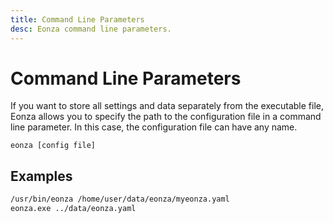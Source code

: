```yaml
---
title: Command Line Parameters
desc: Eonza command line parameters.
---
```

# Command Line Parameters

If you want to store all settings and data separately from the executable file, Eonza allows you to specify the path to the configuration file in a command line parameter. In this case, the configuration file can have any name.

```
eonza [config file]
```

## Examples

``` txt
/usr/bin/eonza /home/user/data/eonza/myeonza.yaml
eonza.exe ../data/eonza.yaml
```
